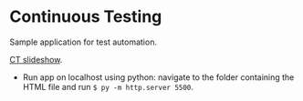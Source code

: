 # Continuous Testing

Sample application for test automation.

[CT slideshow](https://www.canva.com/design/DAFIysD_D4Y/6FRu-ZQbsSWkuo5UuFZfoQ/view?utm_content=DAFIysD_D4Y&utm_campaign=designshare&utm_medium=link&utm_source=publishsharelink).

* Run app on localhost using python: navigate to the folder containing the HTML file and run `$ py -m http.server 5500`.
